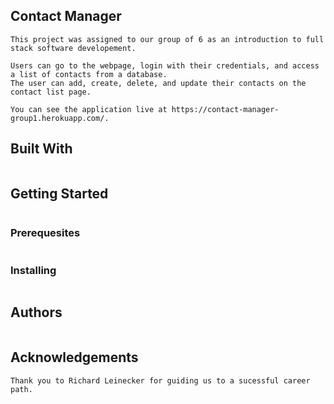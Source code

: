 
## Contact Manager

```
This project was assigned to our group of 6 as an introduction to full stack software developement. 

Users can go to the webpage, login with their credentials, and access a list of contacts from a database.
The user can add, create, delete, and update their contacts on the contact list page.

You can see the application live at https://contact-manager-group1.herokuapp.com/.
```

## Built With
```
```

## Getting Started 
```
```

### Prerequesites
```
```

### Installing
```
```


## Authors 
```
```

## Acknowledgements
```
Thank you to Richard Leinecker for guiding us to a sucessful career path.
```
